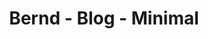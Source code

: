 ---
title: Bernd - Blog - Minimal
builder: true

# Content section
sections:
  - blogSection

# Configuration for sections

# Blog
sidebar: "hide" # "show" or "hide"
columns: 1 # It is the number of columns you wish to display in the grid
boxesToLoadStart: 5 # The number of boxes to load when it first loads the grid
boxesToLoad: 4 # The number of boxes to load when you click the load more button 
blogStyle: "minimal" # "classic", "minimal"
gapHorizontal: 0 # Horizontal gap between items
gapVertical: 100 # Vertical gap between items
loadMoreButton: "show" # "show" or "hide"

---